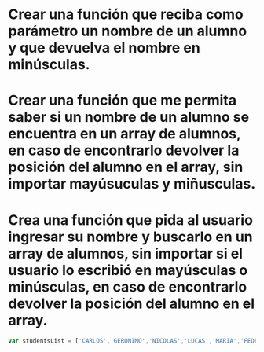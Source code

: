 #  Crear una función que reciba como parámetro un nombre de un alumno y que devuelva el nombre en minúsculas.

# Crear una función que me permita saber si un nombre de un alumno se encuentra en un array de alumnos, en caso de encontrarlo devolver la posición del alumno en el array, sin importar mayúsuculas y miñusculas.

# Crea una función que pida al usuario ingresar su nombre y buscarlo en un array de alumnos, sin importar si el usuario lo escribió en mayúsculas o minúsculas, en caso de encontrarlo devolver la posición del alumno en el array.


```js
var studentsList = ['CARLOS','GERONIMO','NICOLAS','LUCAS','MARIA','FEDERICO','ANTONIO','LORNA','JULIAN','DIEGO','DANIELA','JUAN','MATEO','BARBARA','AGUSTIN','MARIO','MARIEL','ANA','FLORENCIA']
```